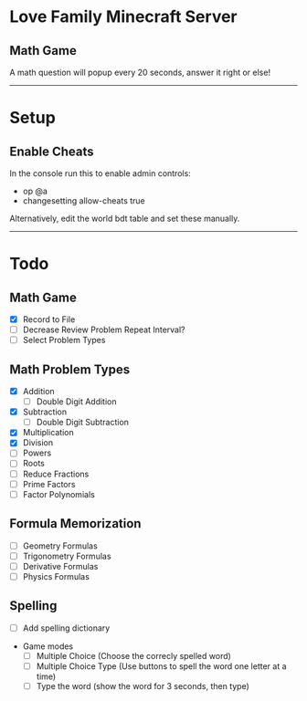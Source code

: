 # Love Family Minecraft Server



## Math Game

A math question will popup every 20 seconds, answer it right or else!


---

# Setup

## Enable Cheats

In the console run this to enable admin controls:

- op @a
- changesetting allow-cheats true

Alternatively, edit the world bdt table and set these manually.


----

# Todo

## Math Game

- [x] Record to File
- [ ] Decrease Review Problem Repeat Interval?
- [ ] Select Problem Types

## Math Problem Types

- [x] Addition
    - [ ] Double Digit Addition
- [x] Subtraction
    - [ ] Double Digit Subtraction
- [x] Multiplication
- [x] Division
- [ ] Powers
- [ ] Roots
- [ ] Reduce Fractions
- [ ] Prime Factors
- [ ] Factor Polynomials

## Formula Memorization

- [ ] Geometry Formulas
- [ ] Trigonometry Formulas
- [ ] Derivative Formulas
- [ ] Physics Formulas

## Spelling

- [ ] Add spelling dictionary
- Game modes
    - [ ] Multiple Choice (Choose the correcly spelled word)
    - [ ] Multiple Choice Type (Use buttons to spell the word one letter at a time)
    - [ ] Type the word (show the word for 3 seconds, then type)